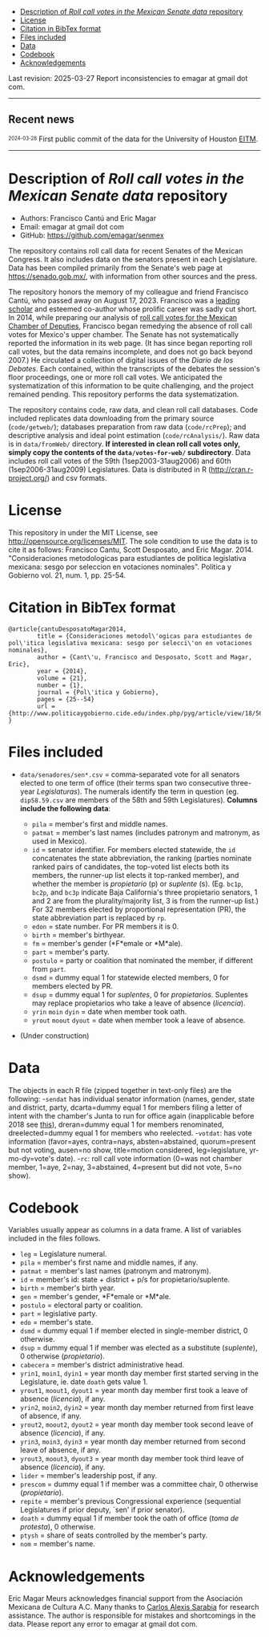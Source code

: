 - [Description of *Roll call votes in the Mexican Senate data* repository](#orgb3e47cf)
- [License](#org9660141)
- [Citation in BibTex format](#orga5b4ea9)
- [Files included](#org3b5d3be)
- [Data](#org4494610)
- [Codebook](#org738fac1)
- [Acknowledgements](#org547ba98)

Last revision: 2025-03-27 Report inconsistencies to emagar at gmail dot com.

---

<h2> Recent news </h2>

<sup><sub>2024-03-28</sub></sup> First public commit of the data for the University of Houston [EITM](https://uh.edu/hobby/cpp/events/eitm/).

---


<a id="orgb3e47cf"></a>

# Description of *Roll call votes in the Mexican Senate data* repository

-   Authors: Francisco Cantú and Eric Magar
-   Email: emagar at gmail dot com
-   GitHub: <https://github.com/emagar/senmex>

The repository contains roll call data for recent Senates of the Mexican Congress. It also includes data on the senators present in each Legislature. Data has been compiled primarily from the Senate's web page at <https://senado.gob.mx/>, with information from other sources and the press.

The repository honors the memory of my colleague and friend Francisco Cantú, who passed away on August 17, 2023. Francisco was a [leading scholar](https://www.cambridge.org/core/journals/political-science-today/article/in-memoriam-francisco-cantu/7E57FEBCB15FDFEC437654A4C95F48DE) and esteemed co-author whose prolific career was sadly cut short. In 2014, while preparing our analysis of [roll call votes for the Mexican Chamber of Deputies](https://github.com/emagar/dipmex), Francisco began remedying the absence of roll call votes for Mexico's upper chamber. The Senate has not systematically reported the information in its web page. (It has since began reporting roll call votes, but the data remains incomplete, and does not go back beyond 2007.) He circulated a collection of digital issues of the *Diario de los Debates*. Each contained, within the transcripts of the debates the session's floor proceedings, one or more roll call votes. We anticipated the systematization of this information to be quite challenging, and the project remained pending. This repository performs the data systematization.

The repository contains code, raw data, and clean roll call databases. Code included replicates data downloading from the primary source (`code/getweb/`); databases preparation from raw data (`code/rcPrep`); and descriptive analysis and ideal point estimation (`code/rcAnalysis/`). Raw data is in `data/fromWeb/` directory. ****If interested in clean roll call votes only, simply copy the contents of the `data/votes-for-web/` subdirectory****. Data includes roll call votes of the 59th (1sep2003-31aug2006) and 60th (1sep2006-31aug2009) Legislatures. Data is distributed in R (<http://cran.r-project.org/>) and csv formats.


<a id="org9660141"></a>

# License

This repository in under the MIT License, see <http://opensource.org/licenses/MIT>. The sole condition to use the data is to cite it as follows: Francisco Cantu, Scott Desposato, and Eric Magar. 2014. "Consideraciones metodologicas para estudiantes de politica legislativa mexicana: sesgo por seleccion en votaciones nominales". Politica y Gobierno vol. 21, num. 1, pp. 25-54.


<a id="orga5b4ea9"></a>

# Citation in BibTex format

```<TeX>
@article{cantuDesposatoMagar2014,
        title = {Consideraciones metodol\'ogicas para estudiantes de pol\'itica legislativa mexicana: sesgo por selecci\'on en votaciones nominales},
        author = {Cant\'u, Francisco and Desposato, Scott and Magar, Eric},
        year = {2014},
        volume = {21},
        number = {1},
        journal = {Pol\'itica y Gobierno},
        pages = {25--54}
        url = {http://www.politicaygobierno.cide.edu/index.php/pyg/article/view/18/564}
}
```


<a id="org3b5d3be"></a>

# Files included

-   `data/senadores/sen*.csv` = comma-separated vote for all senators elected to one term of office (their terms span two consecutive three-year *Legislaturas*). The numerals identify the term in question (eg. `dip58.59.csv` are members of the 58th and 59th Legislatures). **Columns include the following data**:
    -   `pila` = member's first and middle names.
    -   `patmat` = member's last names (includes patronym and matronym, as used in Mexico).
    -   `id` = senator identifier. For members elected statewide, the `id` concatenates the state abbreviation, the ranking (parties nominate ranked pairs of candidates, the top-voted list elects both its members, the runner-up list elects it top-ranked member), and whether the member is *propietario* (p) or *suplente* (s). (Eg. `bc1p`, `bc2p`, and `bc3p` indicate Baja California's three propietario senators, 1 and 2 are from the plurality/majority list, 3 is from the runner-up list.) For 32 members elected by proportional representation (PR), the state abbreviation part is replaced by `rp`.
    -   `edon` = state number. For PR members it is 0.
    -   `birth` = member's birthyear.
    -   `fm` = member's gender (\*F\*emale or \*M\*ale).
    -   `part` = member's party.
    -   `postulo` = party or coalition that nominated the member, if different from `part`.
    -   `dsmd` = dummy equal 1 for statewide elected members, 0 for members elected by PR.
    -   `dsup` = dummy equal 1 for *suplentes*, 0 for *propietarios*. Suplentes may replace propietarios who take a leave of absence (*licencia*).
    -   `yrin` `moin` `dyin` = date when member took oath.
    -   `yrout` `moout` `dyout` = date when member took a leave of absence.

-   (Under construction)


<a id="org4494610"></a>

# Data

The objects in each R file (zipped together in text-only files) are the following: -`sendat` has individual senator information (names, gender, state and district, party, dcarta=dummy equal 1 for members filing a letter of intent with the chamber's Junta to run for office again (inapplicable before 2018 see [this](http://eleccionconsecutiva.diputados.gob.mx/contendientes)), dreran=dummy equal 1 for members renominated, dreelected=dummy equal 1 for members who reelected. -`votdat`: has vote information (favor=ayes, contra=nays, absten=abstained, quorum=present but not voting, ausen=no show, title=motion considered, leg=legislature, yr-mo-dy=vote's date). -`rc`: roll call vote information (0=was not chamber member, 1=aye, 2=nay, 3=abstained, 4=present but did not vote, 5=no show).


<a id="org738fac1"></a>

# Codebook

Variables usually appear as columns in a data frame. A list of variables included in the files follows.

-   `leg` = Legislature numeral.
-   `pila` = member's first name and middle names, if any.
-   `patmat` = member's last names (patronym and matronym).
-   `id` = member's id: state + district + p/s for propietario/suplente.
-   `birth` = member's birth year.
-   `gen` = member's gender, \*F\*emale or \*M\*ale.
-   `postulo` = electoral party or coalition.
-   `part` = legislative party.
-   `edo` = member's state.
-   `dsmd` = dummy equal 1 if member elected in single-member district, 0 otherwise.
-   `dsup` = dummy equal 1 if member was elected as a substitute (*suplente*), 0 otherwise (*propietario*).
-   `cabecera` = member's district administrative head.
-   `yrin1`, `moin1`, `dyin1` = year month day member first started serving in the Legislature, ie. date `doath` gets value 1.
-   `yrout1`, `moout1`, `dyout1` = year month day member first took a leave of absence (*licencia*), if any.
-   `yrin2`, `moin2`, `dyin2` = year month day member returned from first leave of absence, if any.
-   `yrout2`, `moout2`, `dyout2` = year month day member took second leave of absence (*licencia*), if any.
-   `yrin3`, `moin3`, `dyin3` = year month day member returned from second leave of absence, if any.
-   `yrout3`, `moout3`, `dyout3` = year month day member took third leave of absence (*licencia*), if any.
-   `lider` = member's leadership post, if any.
-   `prescom` = dummy equal 1 if member was a committee chair, 0 otherwise (*propietario*).
-   `repite` = member's previous Congressional experience (sequential Legislatures if prior deputy, \`sen' if prior senator).
-   `doath` = dummy equal 1 if member took the oath of office (*toma de protesta*), 0 otherwise.
-   `ptysh` = share of seats controlled by the member's party.
-   `nom` = member's name.


<a id="org547ba98"></a>

# Acknowledgements

Eric Magar Meurs acknowledges financial support from the Asociación Mexicana de Cultura A.C. Many thanks to [Carlos Alexis Sarabia](https://github.com/calexissarabia) for research assistance. The author is responsible for mistakes and shortcomings in the data. Please report any error to emagar at gmail dot com.
